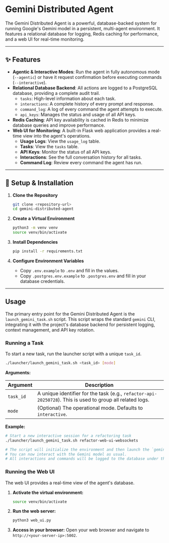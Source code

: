 # Gemini Distributed Agent

The Gemini Distributed Agent is a powerful, database-backed system for running Google's Gemini model in a persistent, multi-agent environment. It features a relational database for logging, Redis caching for performance, and a web UI for real-time monitoring.

---

## ✨ Features

- **Agentic & Interactive Modes**: Run the agent in fully autonomous mode (`--agentic`) or have it request confirmation before executing commands (`--interactive`).
- **Relational Database Backend**: All actions are logged to a PostgreSQL database, providing a complete audit trail.
    - `tasks`: High-level information about each task.
    - `interactions`: A complete history of every prompt and response.
    - `command_log`: A log of every command the agent attempts to execute.
    - `api_keys`: Manages the status and usage of all API keys.
- **Redis Caching**: API key availability is cached in Redis to minimize database queries and improve performance.
- **Web UI for Monitoring**: A built-in Flask web application provides a real-time view into the agent's operations.
    - **Usage Logs**: View the `usage_log` table.
    - **Tasks**: View the `tasks` table.
    - **API Keys**: Monitor the status of all API keys.
    - **Interactions**: See the full conversation history for all tasks.
    - **Command Log**: Review every command the agent has run.

---

## 🚀 Setup & Installation

1.  **Clone the Repository**
    ```bash
    git clone <repository-url>
    cd gemini-distributed-agent
    ```

2.  **Create a Virtual Environment**
    ```bash
    python3 -m venv venv
    source venv/bin/activate
    ```

3.  **Install Dependencies**
    ```bash
    pip install -r requirements.txt
    ```

4.  **Configure Environment Variables**
    - Copy `.env.example` to `.env` and fill in the values.
    - Copy `.postgres.env.example` to `.postgres.env` and fill in your database credentials.

---

## Usage

The primary entry point for the Gemini Distributed Agent is the `launch_gemini_task.sh` script. This script wraps the standard `gemini` CLI, integrating it with the project's database backend for persistent logging, context management, and API key rotation.

### Running a Task

To start a new task, run the launcher script with a unique `task_id`.

```bash
./launcher/launch_gemini_task.sh <task_id> [mode]
```

**Arguments:**

| Argument  | Description                                                                                             |
|-----------|---------------------------------------------------------------------------------------------------------|
| `task_id` | A unique identifier for the task (e.g., `refactor-api-20250728`). This is used to group all related logs. |
| `mode`    | (Optional) The operational mode. Defaults to `interactive`.                                             |

**Example:**

```bash
# Start a new interactive session for a refactoring task
./launcher/launch_gemini_task.sh refactor-web-ui-websockets

# The script will initialize the environment and then launch the `gemini` CLI.
# You can now interact with the Gemini model as usual.
# All interactions and commands will be logged to the database under the specified task_id.
```

### Running the Web UI

The web UI provides a real-time view of the agent's database.

1.  **Activate the virtual environment:**
    ```bash
    source venv/bin/activate
    ```

2.  **Run the web server:**
    ```bash
    python3 web_ui.py
    ```

3.  **Access in your browser:**
    Open your web browser and navigate to `http://<your-server-ip>:5002`.
